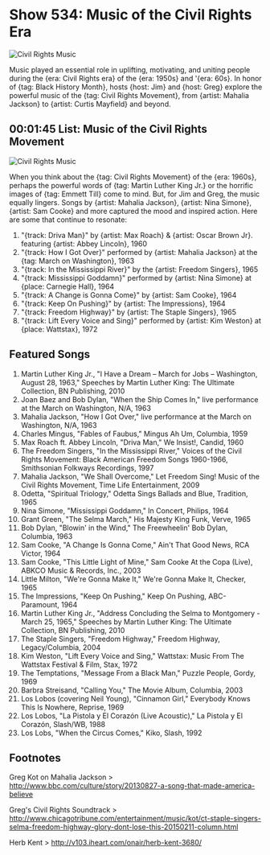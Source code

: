

# Show 534: Music of the Civil Rights Era

![Civil Rights Music](http://sound-images.s3.amazonaws.com/images/2016/civilrights_new_web.jpg)

Music played an essential role in uplifting, motivating, and uniting people during the {era: Civil Rights era} of the {era: 1950s} and '{era: 60s}. In honor of {tag: Black History Month}, hosts {host: Jim} and {host: Greg} explore the powerful music of the {tag: Civil Rights Movement}, from {artist: Mahalia Jackson} to {artist: Curtis Mayfield} and beyond.


## 00:01:45 List: Music of the Civil Rights Movement

![Civil Rights Music](http://sound-images.s3.amazonaws.com/images/2016/mahalia.jpg)

When you think about the {tag: Civil Rights Movement} of the {era: 1960s}, perhaps the powerful words of {tag: Martin Luther King Jr.} or the horrific images of {tag: Emmett Till} come to mind. But, for Jim and Greg, the music equally lingers. Songs by {artist: Mahalia Jackson}, {artist: Nina Simone}, {artist: Sam Cooke} and more captured the mood and inspired action. Here are some that continue to resonate:

1. "{track: Driva Man}" by {artist: Max Roach} & {artist: Oscar Brown Jr}. featuring {artist: Abbey Lincoln}, 1960
2. "{track: How I Got Over}" performed by {artist: Mahalia Jackson} at the {tag: March on Washington}, 1963
1. "{track: In the Mississippi River}" by the {artist: Freedom Singers}, 1965
1. "{track: Mississippi Goddamn}" performed by {artist: Nina Simone} at {place: Carnegie Hall}, 1964
1. "{track: A Change is Gonna Come}" by {artist: Sam Cooke}, 1964
1. "{track: Keep On Pushing}" by {artist: The Impressions}, 1964
1. "{track: Freedom Highway}" by {artist: The Staple Singers}, 1965 
1. "{track: Lift Every Voice and Sing}" performed by {artist: Kim Weston} at {place: Wattstax}, 1972


## Featured Songs

1. Martin Luther King Jr., "I Have a Dream – March for Jobs – Washington, August 28, 1963," Speeches by Martin Luther King: The Ultimate Collection, BN Publishing, 2010 
1. Joan Baez and Bob Dylan, "When the Ship Comes In," live performance at the March on Washington, N/A, 1963 
1. Mahalia Jackson, "How I Got Over," live performance at the March on Washington, N/A, 1963 
1. Charles Mingus, "Fables of Faubus," Mingus Ah Um, Columbia, 1959 
1. Max Roach ft. Abbey Lincoln, "Driva Man," We Insist!, Candid, 1960 
1. The Freedom Singers, "In the Mississippi River," Voices of the Civil Rights Movement: Black American Freedom Songs 1960-1966, Smithsonian Folkways Recordings, 1997
1. Mahalia Jackson, "We Shall Overcome," Let Freedom Sing! Music of the Civil Rights Movement, Time Life Entertainment, 2009 
1. Odetta, "Spiritual Triology," Odetta Sings Ballads and Blue, Tradition, 1965 
1. Nina Simone, "Mississippi Goddamn," In Concert, Philips, 1964
1. Grant Green, "The Selma March," His Majesty King Funk, Verve, 1965 
1. Bob Dylan, "Blowin' in the Wind," The Freewheelin' Bob Dylan, Columbia, 1963
1. Sam Cooke, "A Change Is Gonna Come," Ain't That Good News, RCA Victor, 1964
1. Sam Cooke, "This Little Light of Mine," Sam Cooke At the Copa (Live), ABKCO Music & Records, Inc., 2003
1. Little Milton, "We're Gonna Make It," We're Gonna Make It, Checker, 1965
1. The Impressions, "Keep On Pushing," Keep On Pushing, ABC-Paramount, 1964
1. Martin Luther King Jr., "Address Concluding the Selma to Montgomery - March 25, 1965," Speeches by Martin Luther King: The Ultimate Collection, BN Publishing, 2010 
1. The Staple Singers, "Freedom Highway," Freedom Highway, Legacy/Columbia, 2004
1. Kim Weston, "Lift Every Voice and Sing," Wattstax: Music From The Wattstax Festival & Film, Stax, 1972
1. The Temptations, "Message From a Black Man," Puzzle People, Gordy, 1969 
1. Barbra Streisand, "Calling You," The Movie Album, Columbia, 2003
1. Los Lobos (covering Neil Young), "Cinnamon Girl," Everybody Knows This Is Nowhere, Reprise, 1969 
1. Los Lobos, "La Pistola y El Corazón (Live Acoustic)," La Pistola y El Corazón, Slash/WB, 1988 
1. Los Lobs, "When the Circus Comes," Kiko, Slash, 1992 

## Footnotes

Greg Kot on Mahalia Jackson > http://www.bbc.com/culture/story/20130827-a-song-that-made-america-believe

Greg's Civil Rights Soundtrack > http://www.chicagotribune.com/entertainment/music/kot/ct-staple-singers-selma-freedom-highway-glory-dont-lose-this-20150211-column.html

Herb Kent > http://v103.iheart.com/onair/herb-kent-3680/